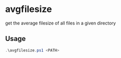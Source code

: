 # avgfilesize

get the average filesize of all files in a given directory

## Usage

```powershell
.\avgfilesize.ps1 <PATH>
```
